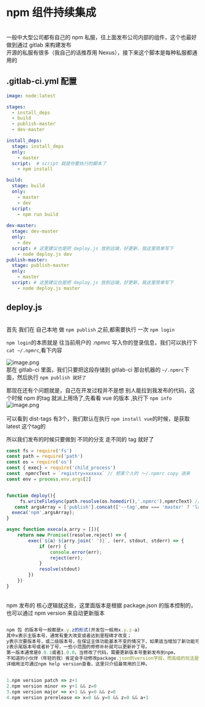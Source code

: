 # npm 组件持续集成


<br />一般中大型公司都有自己的 npm 私服，往上面发布公司内部的组件，这个也最好做到通过 gitlab 来构建发布<br />开源的私服有很多（我自己的话推荐用 Nexus），接下来这个脚本是每种私服都通用的<br />

<a name="yQa6q"></a>
## .gitlab-ci.yml 配置
```yaml
image: node:latest

stages:
  - install_deps
  - build
  - publish-master
  - dev-master

install_deps:
  stage: install_deps
  only:         
    - master
  script:  # script 就是你要执行的脚本了
    - npm install

build:
  stage: build
  only: 
    - master
    - dev
  script: 
    - npm run build
    
dev-master:
  stage: dev-master
  only: 
    - dev
  script: # 这里建议也是把 deploy.js 放到远端，好更新，我这里简单写下
    - node deploy.js dev   
publish-master:
  stage: publish-master
  only: 
    - master
  script: # 这里建议也是把 deploy.js 放到远端，好更新，我这里简单写下
    - node deploy.js master


```
<a name="AI9TK"></a>
## deploy.js

<br />首先 我们在 自己本地 做 `npm publish` 之前,都需要执行 一次 `npm login`

`npm login`的本质就是 往当前用户的 .npmrc 写入你的登录信息，我们可以执行下 `cat ~/.npmrc`,看下内容

![image.png](https://cdn.nlark.com/yuque/0/2020/png/117116/1589105853261-b790506e-ad84-4043-9074-86f2931fdec5.png#align=left&display=inline&height=434&margin=%5Bobject%20Object%5D&name=image.png&originHeight=434&originWidth=1150&size=102944&status=done&style=none&width=1150)<br />那在 gitlab-ci 里面，我们只要把这段存储到 gitlab-ci 那台机器的 `~/.npmrc`下面，然后执行 `npm publish 就好了`

那现在还有个问题就是，自己在开发过程并不是想 别人能拉到我发布的代码，这个时候 npm 的tag 就派上用场了,先看看 vue 的版本 ,执行下 `npm info `<br />![image.png](https://cdn.nlark.com/yuque/0/2020/png/117116/1589106124795-025b54e2-7824-4e0f-965e-da6988cae9f3.png#align=left&display=inline&height=448&margin=%5Bobject%20Object%5D&name=image.png&originHeight=806&originWidth=1238&size=236657&status=done&style=stroke&width=688)<br />
<br />可以看到 dist-tags 有3个，我们默认在执行 `npm install vue`的时候，是获取 latest 这个tag的

所以我们发布的时候只要做到 不同的分支 走不同的 tag 就好了
```javascript
const fs = require('fs')
const path = require('path')
const os = require('os')
const { exec} = require('child_process') 
const  npmrcText = `registry=xxxxxx` // 把某个人的 ～/.npmrc copy 进来
const env = process.env.args[2]


function deploy(){
	 fs.writeFileSync(path.resolve(os.homedir(),'.npmrc'),npmrcText) // 将发布人信息写入本地
   const argsArray = ['publish'].concat(['--tag',env === 'master' ? 'latest' : 'beta'])
  execa('npm',argsArray);
}

async function execa(a,arry = []){
    return new Promise((resolve,reject) => {
        exec(`${a} ${arry.join(' ')}`, (err, stdout, stderr) => {
            if (err) {
                console.error(err);
                reject(err);
            }
            resolve(stdout)
        })
    })
}
```

<br />npm 发布的 核心逻辑就这些，这里面版本是根据 package.json 的版本控制的，也可以通过 npm version 来自动更新版本<br />

```javascript

npm 包 的版本号一般都是x.y.z的形式(开发包一般用x.y.z-a)
其中x表示主版本号，通常有重大改变或者达到里程碑才改变；
y表示次要版本号，或二级版本号，在保证主体功能基本不变的情况下，如果适当增加了新功能可以更新此版本号；
z表示尾版本号或者补丁号，一些小范围的修修补补就可以更新补丁号。
第一版本通常是0.0.1或者1.0.0，当修改了代码，需要更新版本号重新发布到npm，
不知道的小伙伴（年轻的我）肯定会手动修改package.json的version字段，而高级的玩法是直接使用npm version <update_type>命令自动搞定。
详细用法可通过npm help version查看，这里只介绍最常用的三种。


1.npm version patch => z+1
2.npm version minor => y+1 && z=0
3.npm version major => x+1 && y=0 && z=0
4.npm version prerelease => x=0 && y=0 && z=0 && a+1
```


